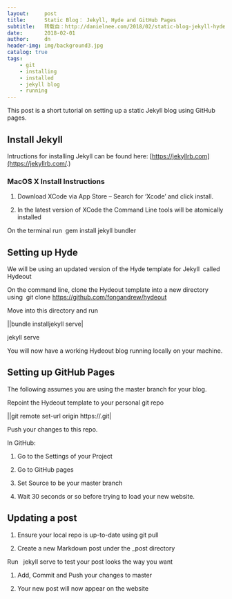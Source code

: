 ```yaml
---
layout:     post
title:      Static Blog： Jekyll, Hyde and GitHub Pages
subtitle:   转载自：http://danielnee.com/2018/02/static-blog-jekyll-hyde-and-github-pages/
date:       2018-02-01
author:     dn
header-img: img/background3.jpg
catalog: true
tags:
    - git
    - installing
    - installed
    - jekyll blog
    - running
---
```


This post is a short tutorial on setting up a static Jekyll blog using GitHub pages.

## Install Jekyll

Intructions for installing Jekyll can be found here: [https://jekyllrb.com](https://jekyllrb.com/.)

### MacOS X Install Instructions

1. Download XCode via App Store – Search for ‘Xcode’ and click install.

1. In the latest version of XCode the Command Line tools will be atomically installed

On the terminal run 
gem install jekyll bundler

## Setting up Hyde

We will be using an updated version of the Hyde template for Jekyll  called Hydeout

On the command line, clone the Hydeout template into a new directory using 
git clone https://github.com/fongandrew/hydeout

Move into this directory and run



||bundle installjekyll serve|

jekyll serve

You will now have a working Hydeout blog running locally on your machine.

## Setting up GitHub Pages

The following assumes you are using the master branch for your blog.

Repoint the Hydeout template to your personal git repo



||git remote set-url origin https://<github url of your new blog>.git|

Push your changes to this repo.

In GitHub:

1. Go to the Settings of your Project

1. Go to GitHub pages

1. Set Source to be your master branch

1. Wait 30 seconds or so before trying to load your new website.


## Updating a post

1. Ensure your local repo is up-to-date using git pull

1. Create a new Markdown post under the _post directory

Run  
jekyll serve to test your post looks the way you want
1. Add, Commit and Push your changes to master

1. Your new post will now appear on the website

